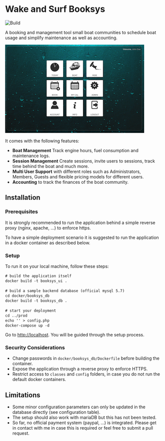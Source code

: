# Wake and Surf Booksys

![Build](https://github.com/guidohu/booksys/workflows/Docker%20Image%20CI/badge.svg)

A booking and management tool small boat communities to schedule boat usage and simplify maintenance as well as accounting.

![dashboard view](https://raw.githubusercontent.com/guidohu/booksys/master/docs/img/dashboard.png)

It comes with the following features:
- **Boat Management** Track engine hours, fuel consumption and maintenance logs.
- **Session Management** Create sessions, invite users to sessions, track time behind the boat and much more.
- **Multi User Support** with different roles such as Administrators, Members, Guests and flexible pricing models for different users.
- **Accounting** to track the finances of the boat community.

## Installation

### Prerequisites
It is strongly recommended to run the application behind a simple reverse proxy (nginx, apache, ...) to enforce https.

To have a simple deployment scenario it is suggested to run the application in a docker container as described below.

### Setup
To run it on your local machine, follow these steps:

```
# build the application itself
docker build -t booksys_ui .

# build a sample backend database (official mysql 5.7)
cd docker/booksys_db
docker build -t booksys_db .

# start your deployment
cd ../prod
echo '' > config.php
docker-compose up -d
```

Go to [http://localhost](http://localhost). You will be guided through the setup process.

### Security Considerations

- Change passwords in `docker/booksys_db/Dockerfile` before building the container.
- Expose the application through a reverse proxy to enforce HTTPS.
- Restrict access to `classes` and `config` folders, in case you do not run the default docker containers.

## Limitations

- Some minor configuration parameters can only be updated in the database directly (see configuration table).
- The setup should also work with mariaDB but this has not been tested.
- So far, no official payment system (paypal, ...) is integrated. Please get in contact with me in case this is required or feel free to submit a pull request.
